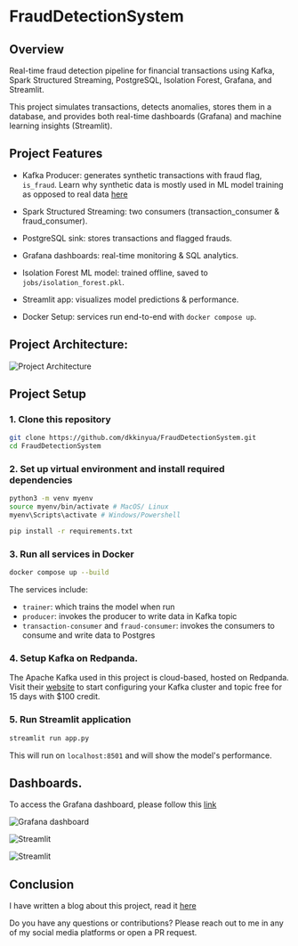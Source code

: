 # FraudDetectionSystem
## Overview
Real-time fraud detection pipeline for financial transactions using Kafka, Spark Structured Streaming, PostgreSQL, Isolation Forest, Grafana, and Streamlit.

This project simulates transactions, detects anomalies, stores them in a database, and provides both real-time dashboards (Grafana) and machine learning insights (Streamlit).

## Project Features
- Kafka Producer: generates synthetic transactions with fraud flag, `is_fraud`. Learn why synthetic data is mostly used in ML model training as opposed to real data [here](https://mailchimp.com/resources/what-is-synthetic-data/)

- Spark Structured Streaming: two consumers (transaction_consumer & fraud_consumer).

- PostgreSQL sink: stores transactions and flagged frauds.

- Grafana dashboards: real-time monitoring & SQL analytics.

- Isolation Forest ML model: trained offline, saved to `jobs/isolation_forest.pkl`.

- Streamlit app: visualizes model predictions & performance.

- Docker Setup: services run end-to-end with `docker compose up`.

## Project Architecture:
![Project Architecture](https://dev-to-uploads.s3.amazonaws.com/uploads/articles/8jv3t0b4r0nr9k9tk26v.jpg)

## Project Setup
### 1. Clone this repository

```bash
git clone https://github.com/dkkinyua/FraudDetectionSystem.git
cd FraudDetectionSystem
```

### 2. Set up virtual environment and install required dependencies

```bash
python3 -m venv myenv
source myenv/bin/activate # MacOS/ Linux
myenv\Scripts\activate # Windows/Powershell

pip install -r requirements.txt
```

### 3. Run all services in Docker

```bash
docker compose up --build
```

The services include:
- `trainer`: which trains the model when run
- `producer`: invokes the producer to write data in Kafka topic
- `transaction-consumer` and `fraud-consumer`: invokes the consumers to consume and write data to Postgres

### 4. Setup Kafka on Redpanda.

The Apache Kafka used in this project is cloud-based, hosted on Redpanda. Visit their [website](https://cloud.redpanda.com) to start configuring your Kafka cluster and topic free for 15 days with $100 credit.

### 5. Run Streamlit application

```bash
streamlit run app.py
```

This will run on `localhost:8501` and will show the model's performance.

## Dashboards.

To access the Grafana dashboard, please follow this [link](https://deecodes.grafana.net/public-dashboards/ac5cf512ae80435c8bdb1adad4d1a27c)

![Grafana dashboard](https://dev-to-uploads.s3.amazonaws.com/uploads/articles/dk3ea5t3r5wcg3yux21i.png)


![Streamlit](https://dev-to-uploads.s3.amazonaws.com/uploads/articles/gkfc3c8tlxmvrym8xi44.png)


![Streamlit](https://dev-to-uploads.s3.amazonaws.com/uploads/articles/b8svmoqijw7odvltjaej.png)

## Conclusion

I have written a blog about this project, read it [here](https://dev.to/dkkinyua/building-a-fraud-detection-pipeline-using-python-postgresql-apache-kafka-pyspark-grafana-and-10d5)

Do you have any questions or contributions? Please reach out to me in any of my social media platforms or open a PR request.

